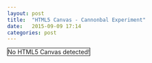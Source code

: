 ```yaml
---
layout: post
title:  "HTML5 Canvas - Cannonbal Experiment"
date:   2015-09-09 17:14
categories: post
---
```

<canvas id = "canvas" width = "640" height = "480" style="border:1px solid"> No HTML5 Canvas detected!
</canvas>
<script src="/js/canvasExperiments/cannonball.js"></script>
